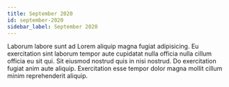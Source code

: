```yaml
---
title: September 2020
id: september-2020
sidebar_label: September 2020
---
```


Laborum labore sunt ad Lorem aliquip magna fugiat adipisicing. Eu exercitation sint laborum tempor aute cupidatat nulla officia nulla cillum officia eu sit qui. Sit eiusmod nostrud quis in nisi nostrud. Do exercitation fugiat anim aute aliquip. Exercitation esse tempor dolor magna mollit cillum minim reprehenderit aliquip.

